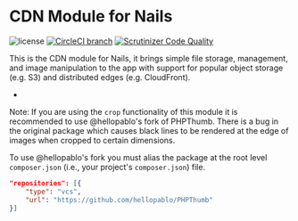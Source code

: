 # CDN Module for Nails

![license](https://img.shields.io/badge/license-MIT-green.svg)
[![CircleCI branch](https://img.shields.io/circleci/project/github/nails/module-cdn.svg)](https://circleci.com/gh/nails/module-cdn)
[![Scrutinizer Code Quality](https://scrutinizer-ci.com/g/nails/module-cdn/badges/quality-score.png)](https://scrutinizer-ci.com/g/nails/module-cdn)

This is the CDN module for Nails, it brings simple file storage, management, and image manipulation to the app with support for popular object storage (e.g. S3) and distributed edges (e.g. CloudFront).

-

Note: If you are using the `crop` functionality of this module it is recommended to use @hellopablo's fork of PHPThumb. There is a bug in the original package which causes black lines to be rendered at the edge of images when cropped to certain dimensions.

To use @hellopablo's fork you must alias the package at the root level `composer.json` (i.e., your project's `composer.json`) file.

```json
"repositories": [{
    "type": "vcs",
    "url": "https://github.com/hellopablo/PHPThumb"
}]
```
